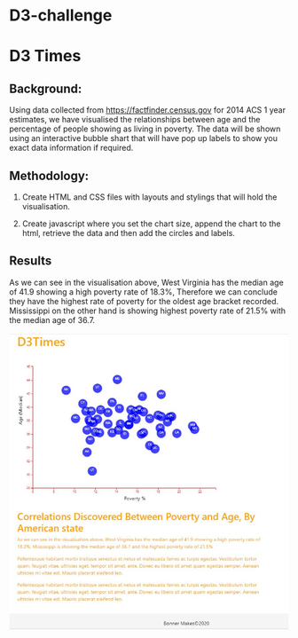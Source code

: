 # D3-challenge

# D3 Times




## Background: 
Using data collected from https://factfinder.census.gov for 2014 ACS 1 year estimates, we have visualised the relationships between age and the percentage of people showing as living in poverty. The data will be shown using an interactive bubble shart that will have pop up labels to show you exact data information if required. 



## Methodology: 

1. Create HTML and CSS files with layouts and stylings that will hold the visualisation.   

2. Create javascript where you set the chart size, append the chart to the html, retrieve the data and then add the circles and labels.

## Results

As we can see in the visualisation above, West Virginia has the median age of 41.9 showing a high poverty rate of 18.3%, Therefore we can conclude they have the highest 
rate of poverty for the oldest age bracket recorded. Mississippi on the other hand is showing highest poverty rate of 21.5% with the median age of 36.7.

![times](D3times.jpg)
